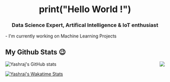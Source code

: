 <h1 align="center">print("Hello World !")</h1>
<h3 align="center">Data Science Expert, Artifical Intelligence & IoT enthusiast</h3>
- I'm currently working on Machine Learning Projects
<h2> My Github Stats 😉 </h2>

![Yashraj's GitHub stats](https://github-readme-stats.vercel.app/api?username=yashraj2003e&show_icons=true&theme=vue-dark&border_color=008080)
<a href = "https://github.com/yashraj2003e/github-readme-stats">
  <img align="right" src="https://github-readme-stats.vercel.app/api/top-langs/?username=yashraj2003e&theme=vue-dark&border_color=008080">
</a>

[![Yashraj's Wakatime Stats](https://github-readme-stats.vercel.app/api/wakatime?username=yashraj2003e&theme=vue-dark&layout=compact&border_color=008080)](https://github.com/yashraj2003e/github-readme-stats)
